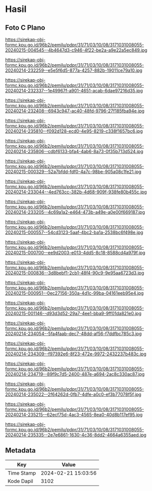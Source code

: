 # Hasil

## Foto C Plano

https://sirekap-obj-formc.kpu.go.id/96b2/pemilu/pdpr/31/71/03/10/08/3171031008055-20240215-004545--4b4647d3-c946-4f22-be2a-a9e22a5ec849.jpg

https://sirekap-obj-formc.kpu.go.id/96b2/pemilu/pdpr/31/71/03/10/08/3171031008055-20240214-232259--e5e5f6d5-877a-4257-882b-19011ce79a10.jpg

https://sirekap-obj-formc.kpu.go.id/96b2/pemilu/pdpr/31/71/03/10/08/3171031008055-20240214-232337--1e49967f-a901-4651-acab-6dae97216d35.jpg

https://sirekap-obj-formc.kpu.go.id/96b2/pemilu/pdpr/31/71/03/10/08/3171031008055-20240214-232408--6943c947-ac40-48fd-9796-27f185fba94e.jpg

https://sirekap-obj-formc.kpu.go.id/96b2/pemilu/pdpr/31/71/03/10/08/3171031008055-20240214-235810--f092d128-ecd0-4e95-8219-c338f1657bc6.jpg

https://sirekap-obj-formc.kpu.go.id/96b2/pemilu/pdpr/31/71/03/10/08/3171031008055-20240214-235806--cdbf6133-bfa4-4ab6-8a73-0f35b713d524.jpg

https://sirekap-obj-formc.kpu.go.id/96b2/pemilu/pdpr/31/71/03/10/08/3171031008055-20240215-000329--52a7bfdd-fdf0-4a7c-98be-905a08c1fe21.jpg

https://sirekap-obj-formc.kpu.go.id/96b2/pemilu/pdpr/31/71/03/10/08/3171031008055-20240214-233044--4ed763cc-382b-4d68-909f-938fe80b455c.jpg

https://sirekap-obj-formc.kpu.go.id/96b2/pemilu/pdpr/31/71/03/10/08/3171031008055-20240214-233205--4c69a1a2-e464-473b-a49e-a0e00f669187.jpg

https://sirekap-obj-formc.kpu.go.id/96b2/pemilu/pdpr/31/71/03/10/08/3171031008055-20240215-000557--54cd3123-5aaf-4bc2-ba1a-2538bc6f498e.jpg

https://sirekap-obj-formc.kpu.go.id/96b2/pemilu/pdpr/31/71/03/10/08/3171031008055-20240215-000700--ee9d2003-e013-4dd5-8c18-8588cd4a979f.jpg

https://sirekap-obj-formc.kpu.go.id/96b2/pemilu/pdpr/31/71/03/10/08/3171031008055-20240215-000836--3d8bebf1-2cb1-48f4-90c9-9e95aa6723d3.jpg

https://sirekap-obj-formc.kpu.go.id/96b2/pemilu/pdpr/31/71/03/10/08/3171031008055-20240215-000951--0ec27156-350a-4d1c-99ba-04161eeb95e4.jpg

https://sirekap-obj-formc.kpu.go.id/96b2/pemilu/pdpr/31/71/03/10/08/3171031008055-20240215-001146--d93d3d52-29a7-4ee1-bba9-9ff01da821e0.jpg

https://sirekap-obj-formc.kpu.go.id/96b2/pemilu/pdpr/31/71/03/10/08/3171031008055-20240214-234054--5fa4faab-dec7-48dd-af56-f7ddfbc785c3.jpg

https://sirekap-obj-formc.kpu.go.id/96b2/pemilu/pdpr/31/71/03/10/08/3171031008055-20240214-234309--f97392e6-8f23-472e-9972-2432237b483c.jpg

https://sirekap-obj-formc.kpu.go.id/96b2/pemilu/pdpr/31/71/03/10/08/3171031008055-20240214-234719--89f9c7d5-2400-487e-a694-2ac8c330ac87.jpg

https://sirekap-obj-formc.kpu.go.id/96b2/pemilu/pdpr/31/71/03/10/08/3171031008055-20240214-235022--2f64262d-0fb7-4dfe-a0c0-ef3b77078f5f.jpg

https://sirekap-obj-formc.kpu.go.id/96b2/pemilu/pdpr/31/71/03/10/08/3171031008055-20240214-235215--62ecf75d-4ac3-4565-8ea0-40d8b117ef95.jpg

https://sirekap-obj-formc.kpu.go.id/96b2/pemilu/pdpr/31/71/03/10/08/3171031008055-20240214-235335--2e7e6861-1630-4c36-8dd2-4664a6355aed.jpg


## Metadata

| Key        | Value               |
| ---------- | ------------------- |
| Time Stamp | 2024-02-21 15:03:56 |
| Kode Dapil | 3102                |



